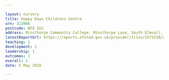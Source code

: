 ```yaml
---

layout: nursery
title: Happy Days Childrens Centre
urn: 322066
postcode: WF9 2UJ
address: Minsthorpe Community College, Minsthorpe Lane, South Elmsall, Pontefract, West Yorkshire, WF9 2UJ
latestReportUrl: https://reports.ofsted.gov.uk/provider/files/2571528/urn/322066.pdf
teaching: 1
development: 1
leadership: 1
outcomes: 1
overall: 1
date: 5 May 2016

---
```

